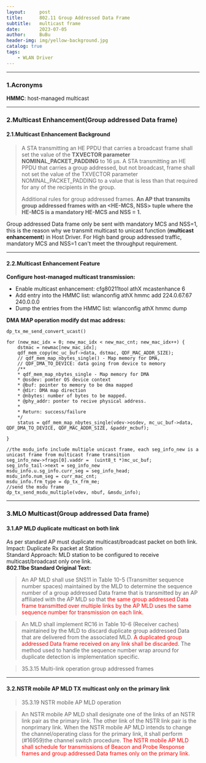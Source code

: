 ```yaml
---
layout:     post
title:      802.11 Group Addressed Data Frame 
subtitle:   multicast frame
date:       2023-07-05
author:     BuBu
header-img: img/yellow-background.jpg
catalog: true
tags: 
    - WLAN Driver
---
```


----------

### 1.Acronyms

**HMMC**: host-managed multicast   


----------

### 2.Multicast Enhancement(Group addressed Data frame)

#### 2.1.Multicast Enhancement Background

> A STA transmitting an HE PPDU that carries a broadcast frame shall set the value of the **TXVECTOR parameter NOMINAL_PACKET_PADDING** to 16 µs. A STA transmitting an HE PPDU that carries a group addressed, but not broadcast, frame shall not set the value of the TXVECTOR parameter NOMINAL_PACKET_PADDING to a value that is less than that required for any of the recipients in the group.  
> 
> Additional rules for group addressed frames. **An AP that transmits group addressed frames with an <HE-MCS, NSS> tuple where the HE-MCS is a mandatory HE-MCS and NSS = 1.**

Group addressed Data frame only be sent with mandatory MCS and NSS=1, this is the reason why we transmit multicast to unicast function (**multicast enhancement**) in Host Driver. For High band group addressed traffic, mandatory MCS and NSS=1 can't meet the throughput requirement.  

----------

#### 2.2.Multicast Enhancement Feature

**Configure host-managed multicast transmission:**

- Enable multicast enhancement: cfg80211tool athX mcastenhance 6
- Add entry into the HMMC list: wlanconfig athX hmmc add 224.0.67.67 240.0.0.0
- Dump the entries from the HMMC list: wlanconfig athX hmmc dump   


**DMA MAP operation modify dst mac address:** 

	dp_tx_me_send_convert_ucast()
	
	for (new_mac_idx = 0; new_mac_idx < new_mac_cnt; new_mac_idx++) {
		dstmac = newmac[new_mac_idx];
		qdf_mem_copy(mc_uc_buf->data, dstmac, QDF_MAC_ADDR_SIZE);
		// qdf_mem_map_nbytes_single() - Map memory for DMA, 
		// QDF_DMA_TO_DEVICE: data going from device to memory
		/**
		* qdf_mem_map_nbytes_single - Map memory for DMA
		* @osdev: pomter OS device context
		* @buf: pointer to memory to be dma mapped
		* @dir: DMA map direction
		* @nbytes: number of bytes to be mapped.
		* @phy_addr: ponter to recive physical address.
		*
		* Return: success/failure
		*/
		status = qdf_mem_map_nbytes_single(vdev->osdev, mc_uc_buf->data, QDF_DMA_TO_DEVICE, QDF_MAC_ADDR_SIZE, &paddr_mcbuf);
			
	}
	
	//the msdu_info include multiple unicast frame, each seg_info_new is a unicast frame from multicast frame transition
	seg_info_new->frags[0].vaddr =  (uint8_t *)mc_uc_buf;
	seg_info_tail->next = seg_info_new
	msdu_info.u.sg_info.curr_seg = seg_info_head;
	msdu_info.num_seg = curr_mac_cnt;
	msdu_info.frm_type = dp_tx_frm_me;
	//send the msdu frame 
	dp_tx_send_msdu_multiple(vdev, nbuf, &msdu_info);

----------

### 3.MLO Multicast(Group addressed Data frame)

#### 3.1.AP MLD duplicate multicast on both link

As per standard AP must duplicate multicast/broadcast packet on both link.  
Impact: Duplicate Rx packet at Station   
Standard Approach: MLD station to be configured to receive multicast/broadcast only one link.  
**802.11be Standard Original Text:**   
> An AP MLD shall use SNS11 in Table 10-5 (Transmitter sequence number spaces) maintained by the MLD to determine the sequence number of a group addressed Data frame that is transmitted by an AP affiliated with the AP MLD so that <font color="#FF0000"> the same group addressed Data frame transmitted over multiple links by the AP MLD uses the same sequence number for transmission on each link.</font>  

> An MLD shall implement RC16 in Table 10-6 (Receiver caches) maintained by the MLD to discard duplicate group addressed Data that are delivered from the associated MLD. <font color="#FF0000">A duplicated group addressed Data frame received on any link shall be discarded.</font> The method used to handle the sequence number wrap around for duplicate detection is implementation specific.     

> 35.3.15 Multi-link operation group addressed frames

----------

#### 3.2.NSTR mobile AP MLD TX multicast only on the primary link

>35.3.19 NSTR mobile AP MLD operation  

>An NSTR mobile AP MLD shall designate one of the links of an NSTR link pair as the primary link. The other link of the NSTR link pair is the nonprimary link. When the NSTR mobile AP MLD intends to change the channel/operating class for the primary link, it shall perform (#16959)the channel switch procedure. <font color="#FF0000">The NSTR mobile AP MLD shall schedule for transmissions of Beacon and Probe Response frames and group addressed Data frames only on the primary link. </font>  


